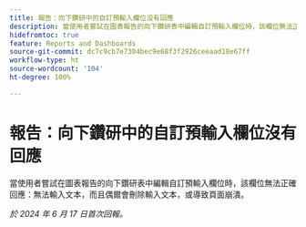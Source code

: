 ```yaml
---
title: 報告：向下鑽研中的自訂預輸入欄位沒有回應
description: 當使用者嘗試在圖表報告的向下鑽研表中編輯自訂預輸入欄位時，該欄位無法正確回應 - 無法輸入文本，而且偶爾會刪除輸入文本，或導致頁面崩潰。
hidefromtoc: true
feature: Reports and Dashboards
source-git-commit: dc7c9cb7e7304bec9e68f3f2926ceeaad18e67ff
workflow-type: ht
source-wordcount: '104'
ht-degree: 100%

---
```


# 報告：向下鑽研中的自訂預輸入欄位沒有回應

當使用者嘗試在圖表報告的向下鑽研表中編輯自訂預輸入欄位時，該欄位無法正確回應：無法輸入文本，而且偶爾會刪除輸入文本，或導致頁面崩潰。

_於 2024 年 6 月 17 日首次回報。_
